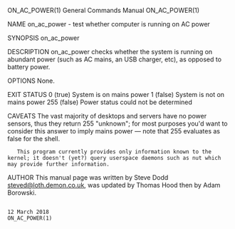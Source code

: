 ON_AC_POWER(1)                                                                             General Commands Manual                                                                             ON_AC_POWER(1)

NAME
       on_ac_power - test whether computer is running on AC power

SYNOPSIS
       on_ac_power

DESCRIPTION
       on_ac_power checks whether the system is running on abundant power (such as AC mains, an USB charger, etc), as opposed to battery power.

OPTIONS
       None.

EXIT STATUS
       0 (true)  System is on mains power
       1 (false) System is not on mains power
       255 (false)    Power status could not be determined

CAVEATS
       The  vast  majority of desktops and servers have no power sensors, thus they return 255 "unknown"; for most purposes you'd want to consider this answer to imply mains power — note that 255 evaluates
       as false for the shell.

       This program currently provides only information known to the kernel; it doesn't (yet?) query userspace daemons such as nut which may provide further information.

AUTHOR
       This manual page was written by Steve Dodd <steved@loth.demon.co.uk>, was updated by Thomas Hood then by Adam Borowski.

                                                                                                12 March 2018                                                                                  ON_AC_POWER(1)
